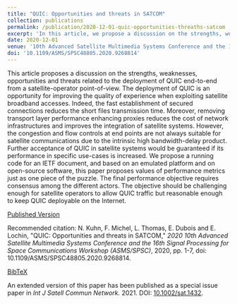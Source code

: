 ```yaml
---
title: "QUIC: Opportunities and threats in SATCOM"
collection: publications
permalink: /publication/2020-12-01-quic-opportunities-threaths-satcom
excerpt: 'In this article, we propose a discussion on the strengths, weaknesses, opportunities, and threats related to the deployment of QUIC from a satellite-operator point-of-view.' 
date: 2020-12-01
venue: '10th Advanced Satellite Multimedia Systems Conference and the 16th Signal Processing for Space Communications Workshop (ASMS/SPSC)'
doi: '10.1109/ASMS/SPSC48805.2020.9268814'
---
```

This article proposes a discussion on the strengths, weaknesses, opportunities and threats related to the deployment of QUIC end-to-end from a satellite-operator point-of-view. The deployment of QUIC is an opportunity for improving the quality of experience when exploiting satellite broadband accesses. Indeed, the fast establishment of secured connections reduces the short files transmission time. Moreover, removing transport layer performance enhancing proxies reduces the cost of network infrastructures and improves the integration of satellite systems. However, the congestion and flow controls at end points are not always suitable for satellite communications due to the intrinsic high bandwidth-delay product. Further acceptance of QUIC in satellite systems would be guaranteed if its performance in specific use-cases is increased. We propose a running code for an IETF document, and based on an emulated platform and on open-source software, this paper proposes values of performance metrics just as one piece of the puzzle. The final performance objective requires consensus among the different actors. The objective should be challenging enough for satellite operators to allow QUIC traffic but reasonable enough to keep QUIC deployable on the Internet.

[Published Version](https://doi.org/10.1109/ASMS/SPSC48805.2020.9268814)

Recommended citation: N. Kuhn, F. Michel, L. Thomas, E. Dubois and E. Lochin, "QUIC: Opportunities and threats in SATCOM," *2020 10th Advanced Satellite Multimedia Systems Conference and the 16th Signal Processing for Space Communications Workshop (ASMS/SPSC)*, 2020, pp. 1-7, doi: 10.1109/ASMS/SPSC48805.2020.9268814.

[BibTeX](http://ludoinspace.github.io/files/2020-12-01-quic-opportunities-threats-satcom-bib.bib)

An extended version of this paper has been published as a special issue paper in *Int J Satell Commun Network.* 2021. DOI: [10.1002/sat.1432](https://doi.org/10.1002/sat.1432).
